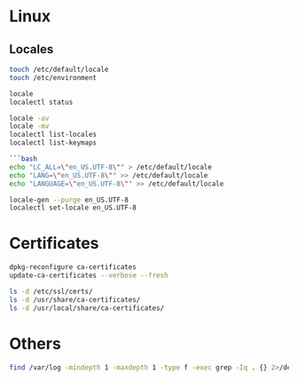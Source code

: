 # Linux

## Locales

```bash
touch /etc/default/locale
touch /etc/environment
```

```bash
locale
localectl status

locale -av
locale -mv
localectl list-locales
localectl list-keymaps

```bash
echo "LC_ALL=\"en_US.UTF-8\"" > /etc/default/locale
echo "LANG=\"en_US.UTF-8\"" >> /etc/default/locale
echo "LANGUAGE=\"en_US.UTF-8\"" >> /etc/default/locale
```

```bash
locale-gen --purge en_US.UTF-8
localectl set-locale en_US.UTF-8
```

# Certificates
```bash
dpkg-reconfigure ca-certificates
update-ca-certificates --verbose --fresh

ls -d /etc/ssl/certs/
ls -d /usr/share/ca-certificates/
ls -d /usr/local/share/ca-certificates/
```

# Others

```bash
find /var/log -mindepth 1 -maxdepth 1 -type f -exec grep -Iq . {} 2>/dev/null \; -print
```
